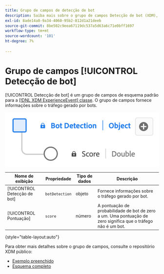 ```yaml
---
title: Grupo de campos de detecção de bot
description: Saiba mais sobre o grupo de campos Detecção de bot (XDM), grupo de campos de esquema.
exl-id: 8ade14a8-9a34-4060-95b2-812d1a21deeb
source-git-commit: 8be502c9eea67119dc537a5d63a6c71e0bff1697
workflow-type: tm+mt
source-wordcount: '101'
ht-degree: 7%

---
```


# Grupo de campos [!UICONTROL Detecção de bot]

[!UICONTROL Detecção de bot] é um grupo de campos de esquema padrão para a [[!DNL XDM ExperienceEvent] classe](../../classes/experienceevent.md). O grupo de campos fornece informações sobre o tráfego gerado por bots.

![Um diagrama do grupo de campos [!UICONTROL Detecção de bot].](../../images/field-groups/bot-detection-information.png)

| Nome de exibição | Propriedade | Tipo de dados | Descrição |
|----------------------------|-----------------|-----------|---------------------------------------------------------|
| [!UICONTROL Detecção de bot] | `botDetection` | objeto | Fornece informações sobre o tráfego gerado por bot. |
| [!UICONTROL Pontuação] | `score` | número | A pontuação de probabilidade de bot de zero a um. Uma pontuação de zero significa que o tráfego não é um bot. |

{style="table-layout:auto"}

Para obter mais detalhes sobre o grupo de campos, consulte o repositório XDM público:

* [Exemplo preenchido](https://github.com/adobe/xdm/blob/master/components/fieldgroups/experience-event/experienceevent-bot-detection.example.1.json)
* [Esquema completo](https://github.com/adobe/xdm/blob/master/components/fieldgroups/experience-event/experienceevent-bot-detection.schema.json)
